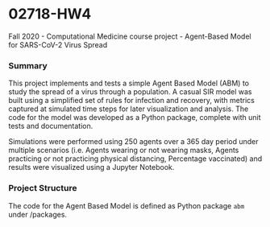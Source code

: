 # 02718-HW4
Fall 2020 - Computational Medicine course project - Agent-Based Model for SARS-CoV-2 Virus Spread

### Summary

This project implements and tests a simple Agent Based Model (ABM) to study the spread of a virus through a population. A casual SIR model was built using a simplified set of rules for infection and recovery, with metrics captured at simulated time steps for later visualization and analysis. The code for the model was developed as a Python package, complete with unit tests and documentation.

Simulations were performed using 250 agents over a 365 day period under multiple scenarios (i.e. Agents wearing or not wearing masks, Agents practicing or not practicing physical distancing, Percentage vaccinated) and results were visualized using a Jupyter Notebook.



### Project Structure
The code for the Agent Based Model is defined as Python package `abm` under /packages.

